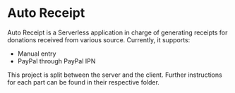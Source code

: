 # Auto Receipt

Auto Receipt is a Serverless application in charge of generating receipts for donations received from various source. Currently, it supports:

- Manual entry
- PayPal through PayPal IPN

This project is split between the server and the client. Further instructions for each part can be found in their respective folder.
